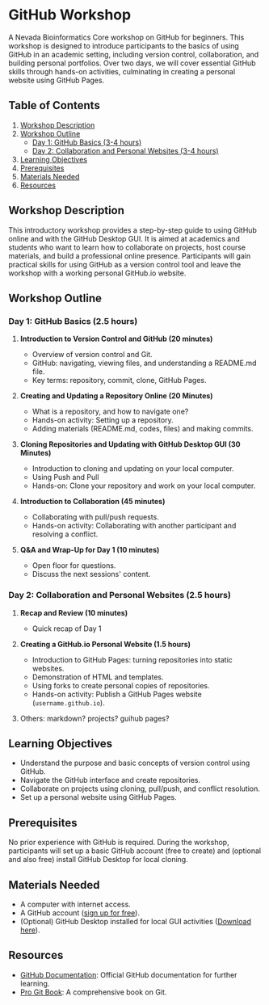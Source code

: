 # GitHub Workshop

A Nevada Bioinformatics Core workshop on GitHub for beginners. This workshop is designed to introduce participants to the basics of using GitHub in an academic setting, including version control, collaboration, and building personal portfolios. Over two days, we will cover essential GitHub skills through hands-on activities, culminating in creating a personal website using GitHub Pages.

## Table of Contents
1. [Workshop Description](#workshop-description)
2. [Workshop Outline](#workshop-outline)
   - [Day 1: GitHub Basics (3-4 hours)](#day-1-github-basics-3-4-hours)
   - [Day 2: Collaboration and Personal Websites (3-4 hours)](#day-2-collaboration-and-personal-websites-3-4-hours)
3. [Learning Objectives](#learning-objectives)
4. [Prerequisites](#prerequisites)
5. [Materials Needed](#materials-needed)
6. [Resources](#resources)


## Workshop Description

This introductory workshop provides a step-by-step guide to using GitHub online and with the GitHub Desktop GUI. It is aimed at academics and students who want to learn how to collaborate on projects, host course materials, and build a professional online presence. Participants will gain practical skills for using GitHub as a version control tool and leave the workshop with a working personal GitHub.io website.

## Workshop Outline

### Day 1: GitHub Basics (2.5 hours)
1. **Introduction to Version Control and GitHub (20 minutes)**
   - Overview of version control and Git.
   - GitHub: navigating, viewing files, and understanding a README.md file.
   - Key terms: repository, commit, clone, GitHub Pages.

2. **Creating and Updating a Repository Online (20 Minutes)**
   - What is a repository, and how to navigate one?
   - Hands-on activity: Setting up a repository.
   - Adding materials (README.md, codes, files) and making commits.

3. **Cloning Repositories and Updating with GitHub Desktop GUI (30 Minutes)**
   - Introduction to cloning and updating on your local computer.
   - Using Push and Pull
   - Hands-on: Clone your repository and work on your local computer.

4. **Introduction to Collaboration (45 minutes)**
   - Collaborating with pull/push requests.
   - Hands-on activity: Collaborating with another participant and resolving a conflict.

  
5. **Q&A and Wrap-Up for Day 1 (10 minutes)**
   - Open floor for questions.
   - Discuss the next sessions' content.

### Day 2: Collaboration and Personal Websites (2.5 hours)
1. **Recap and Review (10 minutes)**
   - Quick recap of Day 1

2. **Creating a GitHub.io Personal Website (1.5 hours)**
   - Introduction to GitHub Pages: turning repositories into static websites.
   - Demonstration of HTML and templates.
   - Using forks to create personal copies of repositories.
   - Hands-on activity: Publish a GitHub Pages website (`username.github.io`).

3. Others: markdown? projects? guihub pages?


## Learning Objectives
- Understand the purpose and basic concepts of version control using GitHub.
- Navigate the GitHub interface and create repositories.
- Collaborate on projects using cloning, pull/push, and conflict resolution.
- Set up a personal website using GitHub Pages.

## Prerequisites
No prior experience with GitHub is required. During the workshop, participants will set up a basic GitHub account (free to create) and (optional and also free) install GitHub Desktop for local cloning.

## Materials Needed
- A computer with internet access.
- A GitHub account ([sign up for free](https://github.com/)).
- (Optional) GitHub Desktop installed for local GUI activities ([Download here](https://desktop.github.com/)).

## Resources
- [GitHub Documentation](https://docs.github.com/): Official GitHub documentation for further learning.
- [Pro Git Book](https://git-scm.com/book/en/v2): A comprehensive book on Git.

